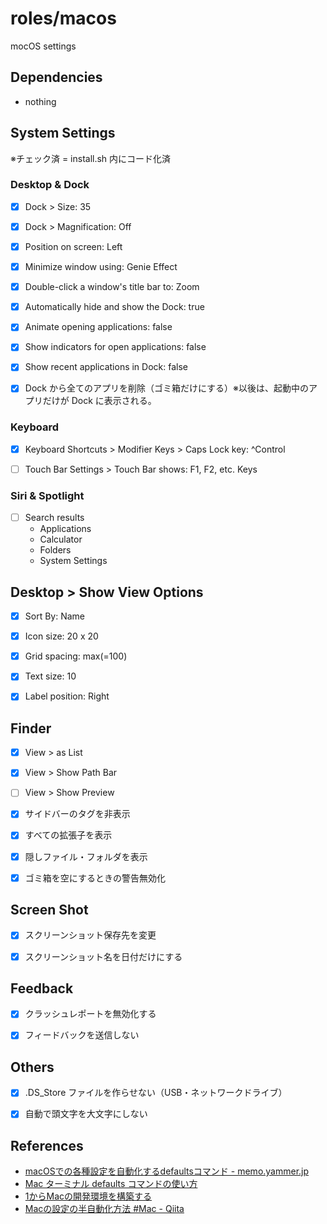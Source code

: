 # roles/macos
mocOS settings



## Dependencies
- nothing



## System Settings
※チェック済 = install.sh 内にコード化済


### Desktop & Dock
- [x] Dock > Size: 35
- [x] Dock > Magnification: Off
- [x] Position on screen: Left
- [x] Minimize window using: Genie Effect
- [x] Double-click a window's title bar to: Zoom
- [x] Automatically hide and show the Dock: true
- [x] Animate opening applications: false
- [x] Show indicators for open applications: false
- [x] Show recent applications in Dock: false
- [x] Dock から全てのアプリを削除（ゴミ箱だけにする）※以後は、起動中のアプリだけが Dock に表示される。


### Keyboard
- [x] Keyboard Shortcuts > Modifier Keys > Caps Lock key: ^Control
- [ ] Touch Bar Settings > Touch Bar shows: F1, F2, etc. Keys


### Siri & Spotlight
- [ ] Search results
  - Applications
  - Calculator
  - Folders
  - System Settings



## Desktop > Show View Options
- [x] Sort By: Name
- [x] Icon size: 20 x 20
- [x] Grid spacing: max(=100)
- [x] Text size: 10
- [x] Label position: Right



## Finder
- [x] View > as List
- [x] View > Show Path Bar
- [ ] View > Show Preview
- [x] サイドバーのタグを非表示
- [x] すべての拡張子を表示
- [x] 隠しファイル・フォルダを表示
- [x] ゴミ箱を空にするときの警告無効化



## Screen Shot
- [x] スクリーンショット保存先を変更
- [x] スクリーンショット名を日付だけにする



## Feedback
- [x] クラッシュレポートを無効化する
- [x] フィードバックを送信しない



## Others
- [x] .DS_Store ファイルを作らせない（USB・ネットワークドライブ）
- [x] 自動で頭文字を大文字にしない



## References
- [macOSでの各種設定を自動化するdefaultsコマンド - memo.yammer.jp](https://memo.yammer.jp/posts/macos-defaults)
- [Mac ターミナル defaults コマンドの使い方](https://www.webdesignleaves.com/pr/plugins/mac_terminal_basics_06.html)
- [1からMacの開発環境を構築する](https://zenn.dev/horatjp/articles/macos-dev-env)
- [Macの設定の半自動化方法 #Mac - Qiita](https://qiita.com/DiveMasakazu/items/ac4c6daad50084656758)

